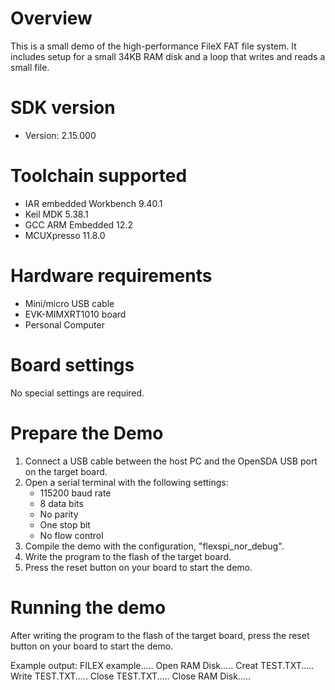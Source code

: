 Overview
========
This is a small demo of the high-performance FileX FAT file system.
It includes setup for a small 34KB RAM disk and a loop that writes
and reads a small file.


SDK version
===========
- Version: 2.15.000

Toolchain supported
===================
- IAR embedded Workbench  9.40.1
- Keil MDK  5.38.1
- GCC ARM Embedded  12.2
- MCUXpresso  11.8.0

Hardware requirements
=====================
- Mini/micro USB cable
- EVK-MIMXRT1010 board
- Personal Computer

Board settings
==============
No special settings are required.

Prepare the Demo
================
1.  Connect a USB cable between the host PC and the OpenSDA USB port on the target board.
2.  Open a serial terminal with the following settings:
    - 115200 baud rate
    - 8 data bits
    - No parity
    - One stop bit
    - No flow control
3.  Compile the demo with the configuration, "flexspi_nor_debug".
4.  Write the program to the flash of the target board.
5.  Press the reset button on your board to start the demo.

Running the demo
================
After writing the program to the flash of the target board,
press the reset button on your board to start the demo.

Example output:
FILEX example.....
Open RAM Disk.....
Creat TEST.TXT.....
Write TEST.TXT.....
Close TEST.TXT.....
Close RAM Disk.....

